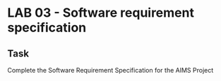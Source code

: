 # LAB 03 - Software requirement specification

## Task

Complete the Software Requirement Specification for the AIMS Project
